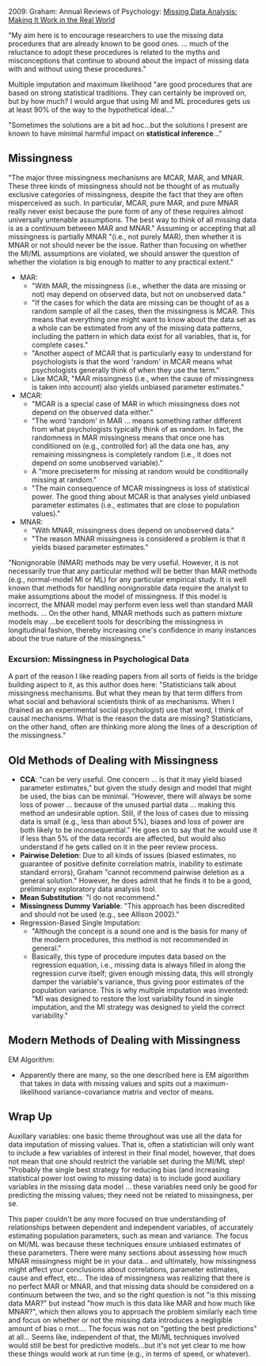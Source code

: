 


2009: Graham: Annual Reviews of Psychology: [Missing Data Analysis: Making It Work in the Real World](https://www.personal.psu.edu/jxb14/M554/articles/Graham2009.pdf)

"My aim here is to encourage researchers to use the missing data
procedures that are already known to be good ones. ... much
of the reluctance to adopt these procedures is related to the myths and misconceptions that
continue to abound about the impact of missing data with and without using these procedures."

Multiple imputation and maximum likelihood "are
good procedures that are based on strong statistical traditions. They can certainly be improved
on, but by how much? I would argue that using MI and ML procedures gets us at least 90% of
the way to the hypothetical ideal..."

"Sometimes the solutions are a bit ad hoc...but the solutions I present are known
to have minimal harmful impact on **statistical inference**..."


## Missingness
"The major three missingness mechanisms are MCAR, MAR, and MNAR. These three kinds
of missingness should not be thought of as mutually exclusive categories of missingness, 
despite the fact that they are often misperceived as such. In particular, MCAR, pure MAR, and
pure MNAR really never exist because the pure form of any of these requires almost universally
untenable assumptions. The best way to think of all missing data is as a continuum between
MAR and MNAR." Assuming or accepting that all missingness is partially MNAR
"(i.e., not purely MAR), then whether it is MNAR or not should never be the issue.
Rather than focusing on whether the MI/ML assumptions are violated, we should answer the
question of whether the violation is big enough to matter to any practical extent."

* MAR: 
  - "With MAR, the missingness (i.e., whether the data are missing or not) may depend on
    observed data, but not on unobserved data."
  - "If the cases for which the data are missing can be thought of as a random
    sample of all the cases, then the missingness is MCAR. This means that everything one might
    want to know about the data set as a whole can be estimated from any of the missing data 
    patterns, including the pattern in which data exist for all variables, that is, for complete 
    cases."
  - "Another aspect of MCAR that is particularly easy to understand for psychologists is that the
    word 'random' in MCAR means what psychologists generally think of when they use the term."
  - Like MCAR, "MAR missingness (i.e., when the cause of missingness is taken into account) also 
    yields unbiased parameter estimates."
* MCAR: 
  - "MCAR is a special case of MAR in which missingness does not depend on the observed
    data either."
  - "The word 'random' in MAR ... means something rather different from what psychologists 
    typically think of as random. In fact, the randomness in MAR missingness means
    that once one has conditioned on (e.g., controlled for) all the data one has, any remaining
    missingness is completely random (i.e., it does not depend on some unobserved variable)."
  - A "more preciseterm for missing at random would be conditionally missing at random."
  - "The main consequence of MCAR missingness is loss of statistical power. The
    good thing about MCAR is that analyses yield unbiased parameter estimates (i.e., estimates
    that are close to population values)."
* MNAR: 
  - "With MNAR, missingness does depend on unobserved data."
  - "The reason MNAR missingness is considered a problem is that it yields biased parameter estimates."

"Nonignorable (NMAR) methods may be very useful. However, it is not necessarily
true that any particular method will be better than MAR methods (e.g., normal-model MI or
ML) for any particular empirical study. It is well known that methods for handling nonignorable
data require the analyst to make assumptions about the model of missingness. If this model is
incorrect, the MNAR model may perform even less well than standard MAR methods. ... On the 
other hand, MNAR methods such as pattern mixture models may ...be excellent tools for describing 
the missingness in longitudinal fashion, thereby increasing one's confidence in many instances about 
the true nature of the missingness."


### Excursion:  Missingness in Psychological Data
A part of the reason I like reading papers from all sorts of fields is the bridge building aspect to 
it, as this author does here: "Statisticians talk about missingness mechanisms. But what they mean by 
that term differs from what social and behavioral scientists think
of as mechanisms. When I (trained as an experimental social psychologist) use that word, I
think of causal mechanisms. What is the reason the data are missing? Statisticians, on the other
hand, often are thinking more along the lines of a description of the missingness."


## Old Methods of Dealing with Missingness
* **CCA**: "can be very useful. One concern ... is that it may yield biased parameter estimates," but
given the study design and model that might be used, the bias can be minimal.  "However, there 
will always be some loss of power ... because of the unused partial data ... making this method
an undesirable option. Still, if the loss of cases due to missing data is small (e.g., less than about
5%), biases and loss of power are both likely to be inconsequential."  He goes on to say that 
he would use it if less than 5% of the data records are affected, but would also understand if
he gets called on it in the peer review process.
* **Pairwise Deletion**: Due to all kinds of issues (biased estimates, no guarantee of positive definite correlation matrix,
inability to estimate standard errors), Graham "cannot recommend pairwise deletion as a general solution." However,
he does admit that he finds it to be a good, preliminary exploratory data analysis tool.
* **Mean Substitution**:  "I do not recommend."
* **Missingness Dummy Variable**:  "This approach has been discredited and should not be used (e.g., see Allison 2002)."
* Regression-Based Single Imputation: 
  - "Although the concept is a sound one and is the basis for many
    of the modern procedures, this method is not recommended in general."
  - Basically, this type of procedure imputes data based on the regression equation, i.e., missing data is
    always filled in along the regression curve itself; given enough missing data, this will strongly damper
    the variable's variance, thus giving poor estimates of the population variance.  This is why multiple
    imputation was invented: "MI was designed to restore the lost variability found in single imputation, and the MI 
    strategy was designed to yield the correct variability."

## Modern Methods of Dealing with Missingness
EM Algorithm:
* Apparently there are many, so the one described here is EM algorithm that takes in data with 
  missing values and spits out a maximum-likelihood variance-covariance matrix and vector of
  means.


## Wrap Up
Auxillary variables: one basic theme throughout was use all the data for data imputation of missing
values.  That is, often a statistician will only want to include a few variables of interest in their
final model, however, that does not mean that one should restrict the variable set during the MI/ML
step!  "Probably the single best strategy for reducing bias (and increasing
statistical power lost owing to missing data) is to include good auxiliary variables in the missing 
data model ... these variables need only be good for predicting the missing values;
they need not be related to missingness, per se.

This paper couldn't be any more focused on true understanding of relationships between dependent and
independent variables, of accurately estimating population parameters, such as mean and variance.  The focus
on MI/ML was because these techniques ensure unbiased estimates of these parameters. There were many 
sections about assessing how much MNAR missingness might be in your data... and ultimately, how missingness
might affect your conclusions about correlations, parameter estimates, cause and effect, etc... The idea of
missingness was realizing that there is no perfect MAR or MNAR, and that missing data should be considered on
a continuum between the two, and so the right question is not "is this missing data MAR?" but instead "how much
is this data like MAR and how much like MNAR?", which then allows you to approach the problem similarly each time
and focus on whether or not the missing data introduces a negligible amount of bias o rnot....   The focus
was not on "getting the best predictions" at all... Seems like, independent of that, the MI/ML techniques
involved would still be best for predictive models...but it's not yet clear to me how these things would
work at run time (e.g., in terms of speed, or whatever).






